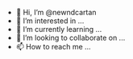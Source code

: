 - 👋 Hi, I’m @newndcartan
- 👀 I’m interested in ...
- 🌱 I’m currently learning ...
- 💞️ I’m looking to collaborate on ...
- 📫 How to reach me ...

<!---
newndcartan/newndcartan is a ✨ special ✨ repository because its `README.md` (this file) appears on your GitHub profile.
You can click the Preview link to take a look at your changes.
--->

